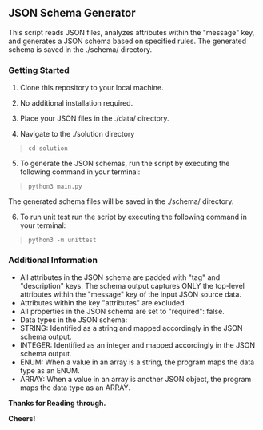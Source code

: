 
## JSON Schema Generator
This script reads JSON files, analyzes attributes within the "message" key, and generates a JSON schema based on specified rules. The generated schema is saved in the ./schema/ directory.

### Getting Started
1. Clone this repository to your local machine.

2. No additional installation required.

3. Place your JSON files in the ./data/ directory.
4. Navigate to the ./solution directory

> `cd solution`

5. To generate the JSON schemas, run the script by executing the following command in your terminal:

> `python3 main.py`

The generated schema files will be saved in the ./schema/ directory.

6. To run unit test  run the script by executing the following command in your terminal:

> `python3 -m unittest`

### Additional Information
* All attributes in the JSON schema are padded with "tag" and "description" keys.
The schema output captures ONLY the top-level attributes within the "message" key of the input JSON source data.
* Attributes within the key "attributes" are excluded.
* All properties in the JSON schema are set to "required": false.
* Data types in the JSON schema:
* STRING: Identified as a string and mapped accordingly in the JSON schema output.
* INTEGER: Identified as an integer and mapped accordingly in the JSON schema output.
* ENUM: When a value in an array is a string, the program maps the data type as an ENUM.
* ARRAY: When a value in an array is another JSON object, the program maps the data type as an ARRAY.


**Thanks for Reading through.**

**Cheers!**
